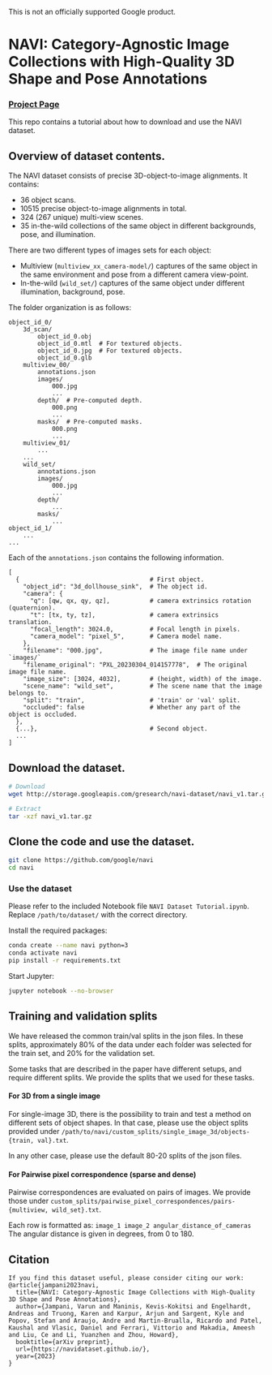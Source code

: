 This is not an officially supported Google product.

# NAVI: Category-Agnostic Image Collections with High-Quality 3D Shape and Pose Annotations
### [Project Page](https://navidataset.github.io/)

This repo contains a tutorial about how to download and use the NAVI dataset.

## Overview of dataset contents.

The NAVI dataset consists of precise 3D-object-to-image alignments.
It contains:
- 36 object scans.
- 10515 precise object-to-image alignments in total.
- 324 (267 unique) multi-view scenes.
- 35 in-the-wild collections of the same object in different backgrounds, pose, and illumination.

There are two different types of images sets for each object:
- Multiview (`multiview_xx_camera-model/`) captures of the same object in the same environment and pose from a different camera view-point.
- In-the-wild (`wild_set/`) captures of the same object under different illumination, background, pose.

The folder organization is as follows:
```
object_id_0/
    3d_scan/
        object_id_0.obj
        object_id_0.mtl  # For textured objects.
        object_id_0.jpg  # For textured objects.
        object_id_0.glb
    multiview_00/
        annotations.json
        images/
            000.jpg
            ...
        depth/  # Pre-computed depth.
            000.png
            ...
        masks/  # Pre-computed masks.
            000.png
            ...
    multiview_01/
        ...
    ...
    wild_set/
        annotations.json
        images/
            000.jpg
            ...
        depth/
            ...
        masks/
            ...
object_id_1/
    ...
...
```

Each of the `annotations.json` contains the following information.
```
[
  {                                    # First object.
    "object_id": "3d_dollhouse_sink",  # The object id.
    "camera": {
      "q": [qw, qx, qy, qz],           # camera extrinsics rotation (quaternion).
      "t": [tx, ty, tz],               # camera extrinsics translation.
      "focal_length": 3024.0,          # Focal length in pixels.
      "camera_model": "pixel_5",       # Camera model name.
    },
    "filename": "000.jpg",             # The image file name under `images/`
    "filename_original": "PXL_20230304_014157778",  # The original image file name.
    "image_size": [3024, 4032],        # (height, width) of the image.
    "scene_name": "wild_set",          # The scene name that the image belongs to.
    "split": "train",                  # 'train' or 'val' split.
    "occluded": false                  # Whether any part of the object is occluded.
  },
  {...},                               # Second object.
  ...
]
```


## Download the dataset.

```bash
# Download
wget http://storage.googleapis.com/gresearch/navi-dataset/navi_v1.tar.gz

# Extract
tar -xzf navi_v1.tar.gz
```

## Clone the code and use the dataset.

```bash
git clone https://github.com/google/navi
cd navi
```

### Use the dataset
Please refer to the included Notebook file `NAVI Dataset Tutorial.ipynb`.
Replace `/path/to/dataset/` with the correct directory.

Install the required packages:
```bash
conda create --name navi python=3
conda activate navi
pip install -r requirements.txt
```

Start Jupyter:
```bash
jupyter notebook --no-browser
```


## Training and validation splits

We have released the common train/val splits in the json files.
In these splits, approximately 80% of the data under each folder was selected
for the train set, and 20% for the validation set.

Some tasks that are described in the paper have different setups, and require
different splits. We provide the splits that we used for these tasks. 

#### For 3D from a single image
For single-image 3D, there is the possibility to train and test a method on
different sets of object shapes. In that case, please use the object splits
provided under
`/path/to/navi/custom_splits/single_image_3d/objects-{train, val}.txt`.

In any other case, please use the default 80-20 splits of the json files.

#### For Pairwise pixel correspondence (sparse and dense)
Pairwise correspondences are evaluated on pairs of images.
We provide those under
`custom_splits/pairwise_pixel_correspondences/pairs-{multiview, wild_set}.txt`.

Each row is formatted as:
`image_1 image_2 angular_distance_of_cameras`
The angular distance is given in degrees, from 0 to 180.


## Citation

```
If you find this dataset useful, please consider citing our work:
@article{jampani2023navi,
  title={NAVI: Category-Agnostic Image Collections with High-Quality 3D Shape and Pose Annotations},
  author={Jampani, Varun and Maninis, Kevis-Kokitsi and Engelhardt, Andreas and Truong, Karen and Karpur, Arjun and Sargent, Kyle and Popov, Stefan and Araujo, Andre and Martin-Brualla, Ricardo and Patel, Kaushal and Vlasic, Daniel and Ferrari, Vittorio and Makadia, Ameesh and Liu, Ce and Li, Yuanzhen and Zhou, Howard},
  booktitle={arXiv preprint},
  url={https://navidataset.github.io/},
  year={2023}
}
```
